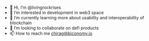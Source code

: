 - 👋 Hi, I’m @livingrockrises
- 👀 I’m interested in development in web3 space
- 🌱 I’m currently learning more about usability and interoperability of blockchain
- 💞️ I’m looking to collaborate on defi products
- 📫 How to reach me chirag@biconomy.io

<!---
livingrockrises/livingrockrises is a ✨ special ✨ repository because its `README.md` (this file) appears on your GitHub profile.
You can click the Preview link to take a look at your changes.
--->
